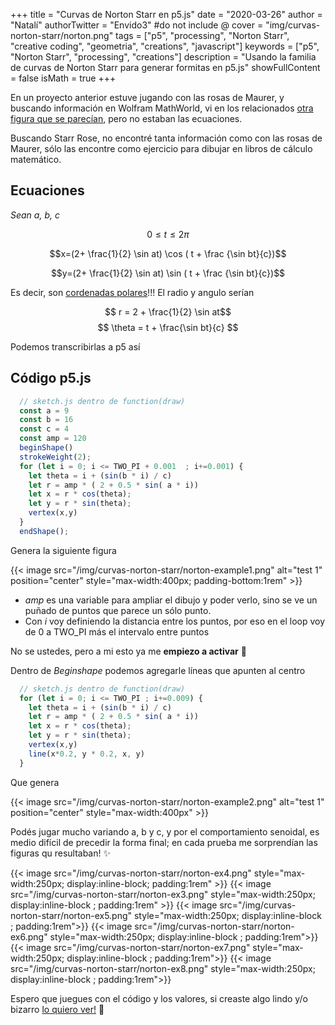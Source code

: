 +++
title = "Curvas de Norton Starr en p5.js"
date = "2020-03-26"
author = "Natalí"
authorTwitter = "Envido3" #do not include @
cover = "img/curvas-norton-starr/norton.png"
tags = ["p5", "processing", "Norton Starr", "creative coding", "geometria", "creations", "javascript"]
keywords = ["p5", "Norton Starr", "processing", "creations"]
description = "Usando la familia de curvas de Norton Starr para generar formitas en p5.js"
showFullContent = false
isMath = true
+++

En un proyecto anterior estuve jugando con las rosas de Maurer, y buscando información en Wolfram MathWorld, vi en los relacionados [otra figura que se parecían](https://mathworld.wolfram.com/StarrRose.html), pero no estaban las ecuaciones.

<!-- {{< image src="https://mathworld.wolfram.com/images/eps-gif/StarrRose_1000.gif" alt="rosas Starr" position="center" style="background-color:rgb(200,200,200); max-width:350px; border-radius: 2px;" >}} -->

Buscando Starr Rose, no encontré tanta información como con las rosas de Maurer, sólo las encontre como ejercicio para dibujar en libros de cálculo matemático.

## Ecuaciones

*Sean a, b, c*

$$ 0 \leq t \leq 2\pi$$

$$x=(2+ \frac{1}{2} \sin at) \cos ( t + \frac {\sin bt}{c})$$

$$y=(2+ \frac{1}{2} \sin at) \sin ( t + \frac {\sin bt}{c})$$

Es decir, son [cordenadas polares](https://es.wikipedia.org/wiki/Coordenadas_polares)!!! El radio y angulo serían

$$ r = 2 + \frac{1}{2} \sin at$$
$$ \theta = t + \frac{\sin bt}{c} $$

Podemos transcribirlas a p5 así

## Código p5.js

```javascript
  // sketch.js dentro de function(draw)
  const a = 9
  const b = 16
  const c = 4
  const amp = 120
  beginShape()
  strokeWeight(2);
  for (let i = 0; i <= TWO_PI + 0.001  ; i+=0.001) {
    let theta = i + (sin(b * i) / c)
    let r = amp * ( 2 + 0.5 * sin( a * i))
    let x = r * cos(theta);
    let y = r * sin(theta);
    vertex(x,y)  
  }
  endShape();
```

Genera la siguiente figura

{{< image src="/img/curvas-norton-starr/norton-example1.png" alt="test 1" position="center" style="max-width:400px; padding-bottom:1rem" >}}

* *amp* es una variable para ampliar el dibujo y poder verlo, sino se ve un puñado de puntos que parece un sólo punto. 
* Con *i* voy definiendo la distancia entre los puntos, por eso en el loop voy de 0 a TWO_PI más el intervalo entre puntos 

No se ustedes, pero a mi esto ya me **empiezo a activar** 🤖 

Dentro de *Beginshape* podemos agregarle líneas que apunten al centro

```javascript
  // sketch.js dentro de function(draw)
  for (let i = 0; i <= TWO_PI ; i+=0.009) {
    let theta = i + (sin(b * i) / c)
    let r = amp * ( 2 + 0.5 * sin( a * i))
    let x = r * cos(theta);
    let y = r * sin(theta);
    vertex(x,y)
    line(x*0.2, y * 0.2, x, y) 
  }
```
Que genera

{{< image src="/img/curvas-norton-starr/norton-example2.png" alt="test 1" position="center" style="max-width:400px" >}}

Podés jugar mucho variando a, b y c, y por el comportamiento senoidal, es medio difícil de precedir la forma final; en cada prueba me sorprendían las figuras qu resultaban! ✨


  {{< image src="/img/curvas-norton-starr/norton-ex4.png" style="max-width:250px; display:inline-block; padding:1rem" >}}
  {{< image src="/img/curvas-norton-starr/norton-ex3.png" style="max-width:250px; display:inline-block ; padding:1rem" >}}
  {{< image src="/img/curvas-norton-starr/norton-ex5.png"  style="max-width:250px; display:inline-block ; padding:1rem">}} 
  {{< image src="/img/curvas-norton-starr/norton-ex6.png"  style="max-width:250px; display:inline-block ; padding:1rem">}} 
  {{< image src="/img/curvas-norton-starr/norton-ex7.png"  style="max-width:250px; display:inline-block ; padding:1rem">}} 
  {{< image src="/img/curvas-norton-starr/norton-ex8.png"  style="max-width:250px; display:inline-block ; padding:1rem">}} 

Espero que juegues con el código y los valores, si creaste algo lindo y/o bizarro [lo quiero ver!](https://twitter.com/Envido3) 🤩
